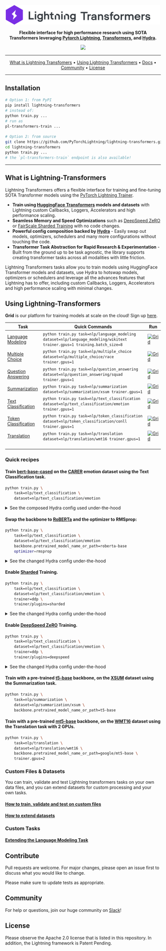 <div align="center">

<img src="docs/source/_static/images/logo.png" width="500px">

**Flexible interface for high performance research using SOTA Transformers leveraging [Pytorch Lightning](https://github.com/PyTorchLightning/pytorch-lightning), [Transformers](https://github.com/huggingface/transformers), and [Hydra](https://github.com/facebookresearch/hydra).**

<img src="https://pl-bolts-doc-images.s3.us-east-2.amazonaws.com/lit-tfmrs.gif">

---

<p align="center">
  <a href="#what-is-lightning-transformers">What is Lightning Transfomers</a> •
  <a href="#using-lightning-transformers">Using Lightning Transformers</a> •
  <a href="https://lightning-transformers.readthedocs.io/">Docs</a> •
  <a href="#community">Community</a> •
  <a href="#license">License</a>
</p>

---

</div>

## Installation

```bash
# Option 1: from PyPI
pip install lightning-transformers
# instead of:
python train.py ...
# run as
pl-transformers-train ...

# Option 2: from source
git clone https://github.com/PyTorchLightning/lightning-transformers.git
cd lightning-transformers
python train.py ...
# the `pl-transformers-train` endpoint is also available!
```

</details>

---

## What is Lightning-Transformers

Lightning Transformers offers a flexible interface for training and fine-tuning SOTA Transformer models using the [PyTorch Lightning Trainer](https://pytorch-lightning.readthedocs.io/en/stable/common/trainer.html).

* **Train using [HuggingFace Transformers](https://github.com/huggingface/transformers) models and datasets** with Lightning custom Callbacks, Loggers, Accelerators and high performance scaling.
* **Seamless Memory and Speed Optimizations** such as [DeepSpeed ZeRO](https://pytorch-lightning.readthedocs.io/en/latest/multi_gpu.html#deepspeed) or [FairScale Sharded Training](https://pytorch-lightning.readthedocs.io/en/latest/multi_gpu.html#sharded-training) with no code changes.
* **Powerful config composition backed by [Hydra](https://hydra.cc/)** - Easily swap out models, optimizers, schedulers and many more configurations without touching the code.
* **Transformer Task Abstraction for Rapid Research & Experimentation** - Built from the ground up to be task agnostic, the library supports creating transformer tasks across all modalities with little friction.

Lightning Transformers tasks allow you to train models using HuggingFace Transformer models and datasets, use Hydra to hotswap models, optimizers or schedulers and leverage all the advances features that Lightning has to offer, including custom Callbacks, Loggers, Accelerators and high performance scaling with minimal changes.

## Using Lightning-Transformers

**Grid** is our platform for training models at scale on the cloud! Sign up [here](https://www.grid.ai/).


| Task                 | Quick Commands                                                                                           | Run |
|----------------------|-----------------------------------------------------------------------------------------------------------|-----|
| [Language Modeling](https://lightning-transformers.readthedocs.io/tasks/nlp/language_modeling.html)    | ```python train.py task=nlp/language_modeling dataset=nlp/language_modeling/wikitext trainer.gpus=1 training.batch_size=8```    |[![Grid](https://img.shields.io/badge/rid_AI-run-78FF96.svg?labelColor=black&logo=data:image/svg%2bxml;base64,PHN2ZyB3aWR0aD0iNDgiIGhlaWdodD0iNDgiIGZpbGw9Im5vbmUiIHhtbG5zPSJodHRwOi8vd3d3LnczLm9yZy8yMDAwL3N2ZyI+PHBhdGggZD0iTTEgMTR2MjBhMTQgMTQgMCAwMDE0IDE0aDlWMzYuOEgxMi42VjExaDIyLjV2N2gxMS4yVjE0QTE0IDE0IDAgMDAzMi40IDBIMTVBMTQgMTQgMCAwMDEgMTR6IiBmaWxsPSIjZmZmIi8+PHBhdGggZD0iTTM1LjIgNDhoMTEuMlYyNS41SDIzLjl2MTEuM2gxMS4zVjQ4eiIgZmlsbD0iI2ZmZiIvPjwvc3ZnPg==)](https://platform.grid.ai/#/runs?script=https://github.com/PyTorchLightning/lightning-transformers/blob/009d016f/train.py&cloud=grid&instance=p3.2xlarge&accelerators=1&disk_size=200&framework=lightning&script_args=--grid_name%20transformers-run%20%5C%0A--grid_strategy%20grid_search%20%5C%0A--grid_disk_size%20200%20%5C%0A--grid_max_nodes%2010%20%5C%0A--grid_datastore_mount_dir%20%2Fopt%2Fdatastore%20%5C%0A--grid_instance_type%20p3.2xlarge%20%5C%0A--grid_credential%20cc-b87v8%20%5C%0A--grid_framework%20lightning%20%5C%0A--grid_gpus%201%20%5C%0Atrain.py%20task%3Dnlp%2Flanguage_modeling%20dataset%3Dnlp%2Flanguage_modeling%2Fwikitext%20trainer.gpus%3D1%20training.batch_size%3D8)     |
| [Multiple Choice](https://lightning-transformers.readthedocs.io/tasks/nlp/multiple_choice.html)      | ```python train.py task=nlp/multiple_choice dataset=nlp/multiple_choice/race trainer.gpus=1```            |[![Grid](https://img.shields.io/badge/rid_AI-run-78FF96.svg?labelColor=black&logo=data:image/svg%2bxml;base64,PHN2ZyB3aWR0aD0iNDgiIGhlaWdodD0iNDgiIGZpbGw9Im5vbmUiIHhtbG5zPSJodHRwOi8vd3d3LnczLm9yZy8yMDAwL3N2ZyI+PHBhdGggZD0iTTEgMTR2MjBhMTQgMTQgMCAwMDE0IDE0aDlWMzYuOEgxMi42VjExaDIyLjV2N2gxMS4yVjE0QTE0IDE0IDAgMDAzMi40IDBIMTVBMTQgMTQgMCAwMDEgMTR6IiBmaWxsPSIjZmZmIi8+PHBhdGggZD0iTTM1LjIgNDhoMTEuMlYyNS41SDIzLjl2MTEuM2gxMS4zVjQ4eiIgZmlsbD0iI2ZmZiIvPjwvc3ZnPg==)](https://platform.grid.ai/#/runs?script=https://github.com/PyTorchLightning/lightning-transformers/blob/009d016f/train.py&cloud=grid&instance=p3.2xlarge&accelerators=1&disk_size=200&framework=lightning&script_args=--grid_name%20transformers-run%20%5C%0A--grid_strategy%20grid_search%20%5C%0A--grid_disk_size%20200%20%5C%0A--grid_max_nodes%2010%20%5C%0A--grid_datastore_mount_dir%20%2Fopt%2Fdatastore%20%5C%0A--grid_instance_type%20p3.2xlarge%20%5C%0A--grid_credential%20cc-b87v8%20%5C%0A--grid_framework%20lightning%20%5C%0A--grid_gpus%201%20%5C%0Atrain.py%20task%3Dnlp%2Fmultiple_choice%20dataset%3Dnlp%2Fmultiple_choice%2Frace%20trainer.gpus%3D1)     |
| [Question Answering](https://lightning-transformers.readthedocs.io/tasks/nlp/question_answering.html)   | ```python train.py task=nlp/question_answering dataset=nlp/question_answering/squad trainer.gpus=1```     |[![Grid](https://img.shields.io/badge/rid_AI-run-78FF96.svg?labelColor=black&logo=data:image/svg%2bxml;base64,PHN2ZyB3aWR0aD0iNDgiIGhlaWdodD0iNDgiIGZpbGw9Im5vbmUiIHhtbG5zPSJodHRwOi8vd3d3LnczLm9yZy8yMDAwL3N2ZyI+PHBhdGggZD0iTTEgMTR2MjBhMTQgMTQgMCAwMDE0IDE0aDlWMzYuOEgxMi42VjExaDIyLjV2N2gxMS4yVjE0QTE0IDE0IDAgMDAzMi40IDBIMTVBMTQgMTQgMCAwMDEgMTR6IiBmaWxsPSIjZmZmIi8+PHBhdGggZD0iTTM1LjIgNDhoMTEuMlYyNS41SDIzLjl2MTEuM2gxMS4zVjQ4eiIgZmlsbD0iI2ZmZiIvPjwvc3ZnPg==)](https://platform.grid.ai/#/runs?script=https://github.com/PyTorchLightning/lightning-transformers/blob/009d016f/train.py&cloud=grid&instance=p3.2xlarge&accelerators=1&disk_size=200&framework=lightning&script_args=--grid_name%20transformers-run%20%5C%0A--grid_strategy%20grid_search%20%5C%0A--grid_disk_size%20200%20%5C%0A--grid_max_nodes%2010%20%5C%0A--grid_datastore_mount_dir%20%2Fopt%2Fdatastore%20%5C%0A--grid_instance_type%20p3.2xlarge%20%5C%0A--grid_credential%20cc-b87v8%20%5C%0A--grid_framework%20lightning%20%5C%0A--grid_gpus%201%20%5C%0Atrain.py%20task%3Dnlp%2Fquestion_answering%20dataset%3Dnlp%2Fquestion_answering%2Fsquad%20trainer.gpus%3D1)     |
| [Summarization](https://lightning-transformers.readthedocs.io/tasks/nlp/summarization.html)        | ```python train.py task=nlp/summarization dataset=nlp/summarization/xsum trainer.gpus=1```                |[![Grid](https://img.shields.io/badge/rid_AI-run-78FF96.svg?labelColor=black&logo=data:image/svg%2bxml;base64,PHN2ZyB3aWR0aD0iNDgiIGhlaWdodD0iNDgiIGZpbGw9Im5vbmUiIHhtbG5zPSJodHRwOi8vd3d3LnczLm9yZy8yMDAwL3N2ZyI+PHBhdGggZD0iTTEgMTR2MjBhMTQgMTQgMCAwMDE0IDE0aDlWMzYuOEgxMi42VjExaDIyLjV2N2gxMS4yVjE0QTE0IDE0IDAgMDAzMi40IDBIMTVBMTQgMTQgMCAwMDEgMTR6IiBmaWxsPSIjZmZmIi8+PHBhdGggZD0iTTM1LjIgNDhoMTEuMlYyNS41SDIzLjl2MTEuM2gxMS4zVjQ4eiIgZmlsbD0iI2ZmZiIvPjwvc3ZnPg==)](https://platform.grid.ai/#/runs?script=https://github.com/PyTorchLightning/lightning-transformers/blob/009d016f/train.py&cloud=grid&instance=p3.2xlarge&accelerators=1&disk_size=200&framework=lightning&script_args=--grid_name%20transformers-run%20%5C%0A--grid_strategy%20grid_search%20%5C%0A--grid_disk_size%20200%20%5C%0A--grid_max_nodes%2010%20%5C%0A--grid_datastore_mount_dir%20%2Fopt%2Fdatastore%20%5C%0A--grid_instance_type%20p3.2xlarge%20%5C%0A--grid_credential%20cc-b87v8%20%5C%0A--grid_framework%20lightning%20%5C%0A--grid_gpus%201%20%5C%0Atrain.py%20task%3Dnlp%2Fsummarization%20dataset%3Dnlp%2Fsummarization%2Fxsum%20trainer.gpus%3D1)     |
| [Text Classification](https://lightning-transformers.readthedocs.io/tasks/nlp/text_classification.html)  | ```python train.py task=nlp/text_classification dataset=nlp/text_classification/emotion trainer.gpus=1``` |[![Grid](https://img.shields.io/badge/rid_AI-run-78FF96.svg?labelColor=black&logo=data:image/svg%2bxml;base64,PHN2ZyB3aWR0aD0iNDgiIGhlaWdodD0iNDgiIGZpbGw9Im5vbmUiIHhtbG5zPSJodHRwOi8vd3d3LnczLm9yZy8yMDAwL3N2ZyI+PHBhdGggZD0iTTEgMTR2MjBhMTQgMTQgMCAwMDE0IDE0aDlWMzYuOEgxMi42VjExaDIyLjV2N2gxMS4yVjE0QTE0IDE0IDAgMDAzMi40IDBIMTVBMTQgMTQgMCAwMDEgMTR6IiBmaWxsPSIjZmZmIi8+PHBhdGggZD0iTTM1LjIgNDhoMTEuMlYyNS41SDIzLjl2MTEuM2gxMS4zVjQ4eiIgZmlsbD0iI2ZmZiIvPjwvc3ZnPg==)](https://platform.grid.ai/#/runs?script=https://github.com/PyTorchLightning/lightning-transformers/blob/009d016f/train.py&cloud=grid&instance=p3.2xlarge&accelerators=1&disk_size=200&framework=lightning&script_args=--grid_name%20transformers-run%20%5C%0A--grid_strategy%20grid_search%20%5C%0A--grid_disk_size%20200%20%5C%0A--grid_max_nodes%2010%20%5C%0A--grid_datastore_mount_dir%20%2Fopt%2Fdatastore%20%5C%0A--grid_instance_type%20p3.2xlarge%20%5C%0A--grid_credential%20cc-b87v8%20%5C%0A--grid_framework%20lightning%20%5C%0A--grid_gpus%201%20%5C%0Atrain.py%20task%3Dnlp%2Ftext_classification%20dataset%3Dnlp%2Ftext_classification%2Femotion%20trainer.gpus%3D1)     |
| [Token Classification](https://lightning-transformers.readthedocs.io/tasks/nlp/token_classification.html) | ```python train.py task=nlp/token_classification dataset=nlp/token_classification/conll trainer.gpus=1``` |[![Grid](https://img.shields.io/badge/rid_AI-run-78FF96.svg?labelColor=black&logo=data:image/svg%2bxml;base64,PHN2ZyB3aWR0aD0iNDgiIGhlaWdodD0iNDgiIGZpbGw9Im5vbmUiIHhtbG5zPSJodHRwOi8vd3d3LnczLm9yZy8yMDAwL3N2ZyI+PHBhdGggZD0iTTEgMTR2MjBhMTQgMTQgMCAwMDE0IDE0aDlWMzYuOEgxMi42VjExaDIyLjV2N2gxMS4yVjE0QTE0IDE0IDAgMDAzMi40IDBIMTVBMTQgMTQgMCAwMDEgMTR6IiBmaWxsPSIjZmZmIi8+PHBhdGggZD0iTTM1LjIgNDhoMTEuMlYyNS41SDIzLjl2MTEuM2gxMS4zVjQ4eiIgZmlsbD0iI2ZmZiIvPjwvc3ZnPg==)](https://platform.grid.ai/#/runs?script=https://github.com/PyTorchLightning/lightning-transformers/blob/009d016f/train.py&cloud=grid&instance=p3.2xlarge&accelerators=1&disk_size=200&framework=lightning&script_args=--grid_name%20transformers-run%20%5C%0A--grid_strategy%20grid_search%20%5C%0A--grid_disk_size%20200%20%5C%0A--grid_max_nodes%2010%20%5C%0A--grid_datastore_mount_dir%20%2Fopt%2Fdatastore%20%5C%0A--grid_instance_type%20p3.2xlarge%20%5C%0A--grid_credential%20cc-b87v8%20%5C%0A--grid_framework%20lightning%20%5C%0A--grid_gpus%201%20%5C%0Atrain.py%20task%3Dnlp%2Ftoken_classification%20dataset%3Dnlp%2Ftoken_classification%2Fconll%20trainer.gpus%3D1)     |
| [Translation](https://lightning-transformers.readthedocs.io/tasks/nlp/translation.html)          | ```python train.py task=nlp/translation dataset=nlp/translation/wmt16 trainer.gpus=1```                   |[![Grid](https://img.shields.io/badge/rid_AI-run-78FF96.svg?labelColor=black&logo=data:image/svg%2bxml;base64,PHN2ZyB3aWR0aD0iNDgiIGhlaWdodD0iNDgiIGZpbGw9Im5vbmUiIHhtbG5zPSJodHRwOi8vd3d3LnczLm9yZy8yMDAwL3N2ZyI+PHBhdGggZD0iTTEgMTR2MjBhMTQgMTQgMCAwMDE0IDE0aDlWMzYuOEgxMi42VjExaDIyLjV2N2gxMS4yVjE0QTE0IDE0IDAgMDAzMi40IDBIMTVBMTQgMTQgMCAwMDEgMTR6IiBmaWxsPSIjZmZmIi8+PHBhdGggZD0iTTM1LjIgNDhoMTEuMlYyNS41SDIzLjl2MTEuM2gxMS4zVjQ4eiIgZmlsbD0iI2ZmZiIvPjwvc3ZnPg==)](https://platform.grid.ai/#/runs?script=https://github.com/PyTorchLightning/lightning-transformers/blob/009d016f/train.py&cloud=grid&instance=p3.2xlarge&accelerators=1&disk_size=200&framework=lightning&script_args=--grid_name%20transformers-run%20%5C%0A--grid_strategy%20grid_search%20%5C%0A--grid_disk_size%20200%20%5C%0A--grid_max_nodes%2010%20%5C%0A--grid_datastore_mount_dir%20%2Fopt%2Fdatastore%20%5C%0A--grid_instance_type%20p3.2xlarge%20%5C%0A--grid_credential%20cc-b87v8%20%5C%0A--grid_framework%20lightning%20%5C%0A--grid_gpus%201%20%5C%0Atrain.py%20task%3Dnlp%2Ftranslation%20dataset%3Dnlp%2Ftranslation%2Fwmt16%20trainer.gpus%3D1)     |
|||<img width=126/>| <!-- This empty row is here to force a minimum badge width -->


### Quick recipes

#### Train [bert-base-cased](https://huggingface.co/bert-base-cased) on the [CARER](https://huggingface.co/datasets/emotion) emotion dataset using the Text Classification task.
```bash
python train.py \
    task=nlp/text_classification \
    dataset=nlp/text_classification/emotion
```

<details>
  <summary>See the composed Hydra config used under-the-hood</summary>

```python
optimizer:
  _target_: torch.optim.AdamW
  lr: ${training.lr}
  weight_decay: 0.001
scheduler:
  _target_: transformers.get_linear_schedule_with_warmup
  num_training_steps: -1
  num_warmup_steps: 0.1
training:
  run_test_after_fit: true
  lr: 5.0e-05
  output_dir: .
  batch_size: 16
  num_workers: 16
trainer:
  _target_: pytorch_lightning.Trainer
  logger: true
  checkpoint_callback: true
  callbacks: null
  default_root_dir: null
  gradient_clip_val: 0.0
  process_position: 0
  num_nodes: 1
  num_processes: 1
  gpus: null
  auto_select_gpus: false
  tpu_cores: null
  log_gpu_memory: null
  progress_bar_refresh_rate: 1
  overfit_batches: 0.0
  track_grad_norm: -1
  check_val_every_n_epoch: 1
  fast_dev_run: false
  accumulate_grad_batches: 1
  max_epochs: 1
  min_epochs: 1
  max_steps: null
  min_steps: null
  limit_train_batches: 1.0
  limit_val_batches: 1.0
  limit_test_batches: 1.0
  val_check_interval: 1.0
  flush_logs_every_n_steps: 100
  log_every_n_steps: 50
  accelerator: null
  sync_batchnorm: false
  precision: 32
  weights_summary: top
  weights_save_path: null
  num_sanity_val_steps: 2
  truncated_bptt_steps: null
  resume_from_checkpoint: null
  profiler: null
  benchmark: false
  deterministic: false
  reload_dataloaders_every_epoch: false
  auto_lr_find: false
  replace_sampler_ddp: true
  terminate_on_nan: false
  auto_scale_batch_size: false
  prepare_data_per_node: true
  plugins: null
  amp_backend: native
  amp_level: O2
  move_metrics_to_cpu: false
task:
  _recursive_: false
  backbone: ${backbone}
  optimizer: ${optimizer}
  scheduler: ${scheduler}
  _target_: lightning_transformers.task.nlp..text_classification.TextClassificationTransformer
  downstream_model_type: transformers.AutoModelForSequenceClassification
dataset:
  cfg:
    batch_size: ${training.batch_size}
    num_workers: ${training.num_workers}
    dataset_name: emotion
    dataset_config_name: null
    train_file: null
    validation_file: null
    test_file: null
    train_val_split: null
    max_samples: null
    cache_dir: null
    padding: max_length
    truncation: only_first
    preprocessing_num_workers: 1
    load_from_cache_file: true
    max_length: 128
    limit_train_samples: null
    limit_val_samples: null
    limit_test_samples: null
  _target_: lightning_transformers.task.nlp.text_classification.TextClassificationDataModule
experiment_name: ${now:%Y-%m-%d}_${now:%H-%M-%S}
log: false
ignore_warnings: true
tokenizer:
  _target_: transformers.AutoTokenizer.from_pretrained
  pretrained_model_name_or_path: ${backbone.pretrained_model_name_or_path}
  use_fast: true
backbone:
  pretrained_model_name_or_path: bert-base-cased
```
</details>

#### Swap the backbone to [RoBERTa](https://huggingface.co/transformers/model_doc/roberta.html) and the optimizer to RMSprop:

```bash
python train.py \
    task=nlp/text_classification \
    dataset=nlp/text_classification/emotion
    backbone.pretrained_model_name_or_path=roberta-base
    optimizer=rmsprop
```

<details>
  <summary>See the changed Hydra config under-the-hood</summary>

```diff
 optimizer:
-  _target_: torch.optim.AdamW
+  _target_: torch.optim.RMSprop
   lr: ${training.lr}
-  weight_decay: 0.001
 scheduler:
   _target_: transformers.get_linear_schedule_with_warmup
   num_training_steps: -1
....
tokenizer:
   pretrained_model_name_or_path: ${backbone.pretrained_model_name_or_path}
   use_fast: true
 backbone:
-  pretrained_model_name_or_path: bert-base-cased
+  pretrained_model_name_or_path: roberta-base
```
</details>

#### Enable [Sharded](https://pytorch-lightning.readthedocs.io/en/latest/advanced/multi_gpu.html#sharded-training) Training.
```bash
python train.py \
    task=nlp/text_classification \
    dataset=nlp/text_classification/emotion \
    trainer=ddp \
    trainer/plugins=sharded
```

<details>
  <summary>See the changed Hydra config under-the-hood</summary>
Without the need to modify any code, the config updated automatically for sharded training:

```diff
optimizer:
   _target_: torch.optim.AdamW
   lr: ${training.lr}
trainer:
   process_position: 0
   num_nodes: 1
   num_processes: 1
-  gpus: null
+  gpus: 1
   auto_select_gpus: false
   tpu_cores: null
   log_gpu_memory: null
   ...
   val_check_interval: 1.0
   flush_logs_every_n_steps: 100
   log_every_n_steps: 50
-  accelerator: null
+  accelerator: ddp
   sync_batchnorm: false
-  precision: 32
+  precision: 16
   weights_summary: top
   weights_save_path: null
   num_sanity_val_steps: 2
   ....
   terminate_on_nan: false
   auto_scale_batch_size: false
   prepare_data_per_node: true
-  plugins: null
+  plugins:
+    _target_: pytorch_lightning.plugins.DDPShardedPlugin
   amp_backend: native
   amp_level: O2
   move_metrics_to_cpu: false
tokenizer:
   pretrained_model_name_or_path: ${backbone.pretrained_model_name_or_path}
   use_fast: true
 backbone:
   pretrained_model_name_or_path: bert-base-cased

```
</details>

#### Enable [DeepSpeed ZeRO](https://pytorch-lightning.readthedocs.io/en/latest/advanced/multi_gpu.html#deepspeed-zero-stage-2) Training.
```bash
python train.py \
    task=nlp/text_classification \
    dataset=nlp/text_classification/emotion \
    trainer=ddp \
    trainer/plugins=deepspeed
```

<details>
  <summary>See the changed Hydra config under-the-hood</summary>
Without the need to modify any code, the config updated automatically for DeepSpeed:

```diff
optimizer:
   _target_: torch.optim.AdamW
   lr: ${training.lr}
trainer:
   process_position: 0
   num_nodes: 1
   num_processes: 1
-  gpus: null
+  gpus: 1
   auto_select_gpus: false
   tpu_cores: null
   log_gpu_memory: null
   ...
   val_check_interval: 1.0
   flush_logs_every_n_steps: 100
   log_every_n_steps: 50
-  accelerator: null
+  accelerator: ddp
   sync_batchnorm: false
-  precision: 32
+  precision: 16
   ...
-  plugins: null
+  plugins:
+    _target_: pytorch_lightning.plugins.DeepSpeedPlugin
+    stage: 2
+    cpu_offload: true
   amp_backend: native
   amp_level: O2
   move_metrics_to_cpu: false
...
```
</details>

#### Train with a pre-trained [t5-base](https://huggingface.co/t5-base) backbone, on the [XSUM](https://huggingface.co/datasets/xsum) dataset using the Summarization task.
```bash
python train.py \
    task=nlp/summarization \
    dataset=nlp/summarization/xsum \
    backbone.pretrained_model_name_or_path=t5-base
```

#### Train with a pre-trained [mt5-base](https://huggingface.co/google/mt5-base) backbone, on the [WMT16](https://huggingface.co/datasets/wmt16) dataset using the Translation task with 2 GPUs.
```bash
python train.py \
    task=nlp/translation \
    dataset=nlp/translation/wmt16 \
    backbone.pretrained_model_name_or_path=google/mt5-base \
    trainer.gpus=2
```

### Custom Files & Datasets

You can train, validate and test Lightning transformers tasks on your own data files, and you can extend datasets for custom processing and your own tasks.

#### [How to train, validate and test on custom files](https://lightning-transformers.readthedocs.io/tasks/advanced/custom_data.html)
#### [How to extend datasets](https://lightning-transformers.readthedocs.io/tasks/advanced/custom_datasets.html)

### Custom Tasks

#### [Extending the Language Modeling Task](https://lightning-transformers.readthedocs.io/tasks/advanced/custom_task.html)

## Contribute

Pull requests are welcome. For major changes, please open an issue first to discuss what you would like to change.

Please make sure to update tests as appropriate.

## Community
For help or questions, join our huge community on [Slack](https://join.slack.com/t/pytorch-lightning/shared_invite/zt-f6bl2l0l-JYMK3tbAgAmGRrlNr00f1A)!

## License
Please observe the Apache 2.0 license that is listed in this repository. In addition, the Lightning framework is Patent Pending.
